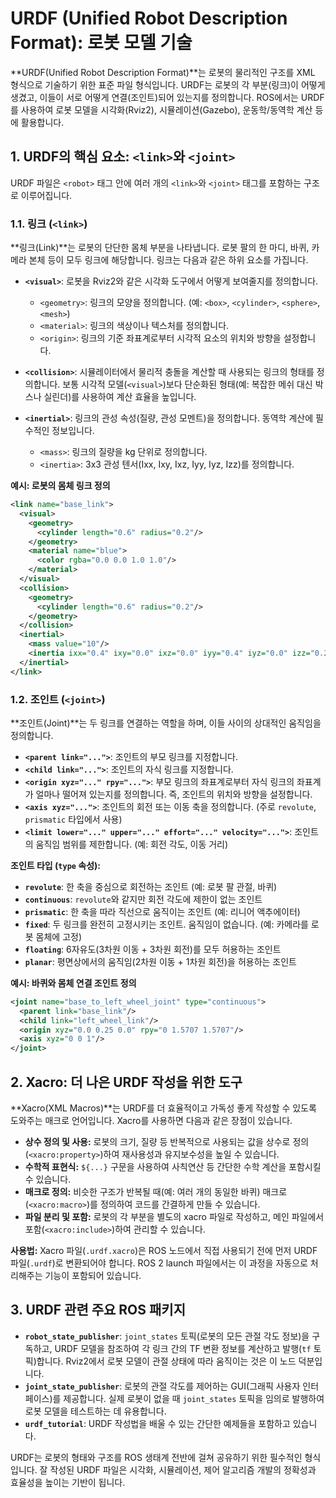 # URDF (Unified Robot Description Format): 로봇 모델 기술

**URDF(Unified Robot Description Format)**는 로봇의 물리적인 구조를 XML 형식으로 기술하기 위한 표준 파일 형식입니다. URDF는 로봇의 각 부분(링크)이 어떻게 생겼고, 이들이 서로 어떻게 연결(조인트)되어 있는지를 정의합니다. ROS에서는 URDF를 사용하여 로봇 모델을 시각화(Rviz2), 시뮬레이션(Gazebo), 운동학/동역학 계산 등에 활용합니다.

## 1. URDF의 핵심 요소: `<link>`와 `<joint>`

URDF 파일은 `<robot>` 태그 안에 여러 개의 `<link>`와 `<joint>` 태그를 포함하는 구조로 이루어집니다.

### 1.1. 링크 (`<link>`)
**링크(Link)**는 로봇의 단단한 몸체 부분을 나타냅니다. 로봇 팔의 한 마디, 바퀴, 카메라 본체 등이 모두 링크에 해당합니다. 링크는 다음과 같은 하위 요소를 가집니다.

- **`<visual>`**: 로봇을 Rviz2와 같은 시각화 도구에서 어떻게 보여줄지를 정의합니다.
  - `<geometry>`: 링크의 모양을 정의합니다. (예: `<box>`, `<cylinder>`, `<sphere>`, `<mesh>`)
  - `<material>`: 링크의 색상이나 텍스처를 정의합니다.
  - `<origin>`: 링크의 기준 좌표계로부터 시각적 요소의 위치와 방향을 설정합니다.

- **`<collision>`**: 시뮬레이터에서 물리적 충돌을 계산할 때 사용되는 링크의 형태를 정의합니다. 보통 시각적 모델(`<visual>`)보다 단순화된 형태(예: 복잡한 메쉬 대신 박스나 실린더)를 사용하여 계산 효율을 높입니다.

- **`<inertial>`**: 링크의 관성 속성(질량, 관성 모멘트)을 정의합니다. 동역학 계산에 필수적인 정보입니다.
  - `<mass>`: 링크의 질량을 kg 단위로 정의합니다.
  - `<inertia>`: 3x3 관성 텐서(Ixx, Ixy, Ixz, Iyy, Iyz, Izz)를 정의합니다.

**예시: 로봇의 몸체 링크 정의**
```xml
<link name="base_link">
  <visual>
    <geometry>
      <cylinder length="0.6" radius="0.2"/>
    </geometry>
    <material name="blue">
      <color rgba="0.0 0.0 1.0 1.0"/>
    </material>
  </visual>
  <collision>
    <geometry>
      <cylinder length="0.6" radius="0.2"/>
    </geometry>
  </collision>
  <inertial>
    <mass value="10"/>
    <inertia ixx="0.4" ixy="0.0" ixz="0.0" iyy="0.4" iyz="0.0" izz="0.2"/>
  </inertial>
</link>
```

### 1.2. 조인트 (`<joint>`)
**조인트(Joint)**는 두 링크를 연결하는 역할을 하며, 이들 사이의 상대적인 움직임을 정의합니다.

- **`<parent link="...">`**: 조인트의 부모 링크를 지정합니다.
- **`<child link="...">`**: 조인트의 자식 링크를 지정합니다.
- **`<origin xyz="..." rpy="...">`**: 부모 링크의 좌표계로부터 자식 링크의 좌표계가 얼마나 떨어져 있는지를 정의합니다. 즉, 조인트의 위치와 방향을 설정합니다.
- **`<axis xyz="...">`**: 조인트의 회전 또는 이동 축을 정의합니다. (주로 `revolute`, `prismatic` 타입에서 사용)
- **`<limit lower="..." upper="..." effort="..." velocity="...">`**: 조인트의 움직임 범위를 제한합니다. (예: 회전 각도, 이동 거리)

**조인트 타입 (`type` 속성):**
- **`revolute`**: 한 축을 중심으로 회전하는 조인트 (예: 로봇 팔 관절, 바퀴)
- **`continuous`**: `revolute`와 같지만 회전 각도에 제한이 없는 조인트
- **`prismatic`**: 한 축을 따라 직선으로 움직이는 조인트 (예: 리니어 액추에이터)
- **`fixed`**: 두 링크를 완전히 고정시키는 조인트. 움직임이 없습니다. (예: 카메라를 로봇 몸체에 고정)
- **`floating`**: 6자유도(3차원 이동 + 3차원 회전)를 모두 허용하는 조인트
- **`planar`**: 평면상에서의 움직임(2차원 이동 + 1차원 회전)을 허용하는 조인트

**예시: 바퀴와 몸체 연결 조인트 정의**
```xml
<joint name="base_to_left_wheel_joint" type="continuous">
  <parent link="base_link"/>
  <child link="left_wheel_link"/>
  <origin xyz="0.0 0.25 0.0" rpy="0 1.5707 1.5707"/>
  <axis xyz="0 0 1"/>
</joint>
```

## 2. Xacro: 더 나은 URDF 작성을 위한 도구

**Xacro(XML Macros)**는 URDF를 더 효율적이고 가독성 좋게 작성할 수 있도록 도와주는 매크로 언어입니다. Xacro를 사용하면 다음과 같은 장점이 있습니다.

- **상수 정의 및 사용:** 로봇의 크기, 질량 등 반복적으로 사용되는 값을 상수로 정의(`<xacro:property>`)하여 재사용성과 유지보수성을 높일 수 있습니다.
- **수학적 표현식:** `${...}` 구문을 사용하여 사칙연산 등 간단한 수학 계산을 포함시킬 수 있습니다.
- **매크로 정의:** 비슷한 구조가 반복될 때(예: 여러 개의 동일한 바퀴) 매크로(`<xacro:macro>`)를 정의하여 코드를 간결하게 만들 수 있습니다.
- **파일 분리 및 포함:** 로봇의 각 부분을 별도의 xacro 파일로 작성하고, 메인 파일에서 포함(`<xacro:include>`)하여 관리할 수 있습니다.

**사용법:**
Xacro 파일(`.urdf.xacro`)은 ROS 노드에서 직접 사용되기 전에 먼저 URDF 파일(`.urdf`)로 변환되어야 합니다. ROS 2 launch 파일에서는 이 과정을 자동으로 처리해주는 기능이 포함되어 있습니다.

## 3. URDF 관련 주요 ROS 패키지

- **`robot_state_publisher`**: `joint_states` 토픽(로봇의 모든 관절 각도 정보)을 구독하고, URDF 모델을 참조하여 각 링크 간의 TF 변환 정보를 계산하고 발행(`tf` 토픽)합니다. Rviz2에서 로봇 모델이 관절 상태에 따라 움직이는 것은 이 노드 덕분입니다.
- **`joint_state_publisher`**: 로봇의 관절 각도를 제어하는 GUI(그래픽 사용자 인터페이스)를 제공합니다. 실제 로봇이 없을 때 `joint_states` 토픽을 임의로 발행하여 로봇 모델을 테스트하는 데 유용합니다.
- **`urdf_tutorial`**: URDF 작성법을 배울 수 있는 간단한 예제들을 포함하고 있습니다.

URDF는 로봇의 형태와 구조를 ROS 생태계 전반에 걸쳐 공유하기 위한 필수적인 형식입니다. 잘 작성된 URDF 파일은 시각화, 시뮬레이션, 제어 알고리즘 개발의 정확성과 효율성을 높이는 기반이 됩니다.
